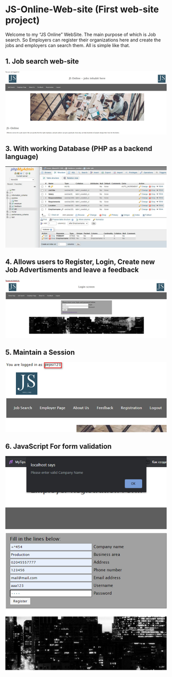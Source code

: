 # JS-Online-Web-site (First web-site project)

Welcome to my “JS Online” WebSite. The main purpose of which is Job search. So Employers can register their organizations here and create the jobs and employers can search them. All is simple like that. 

## 1. Job search web-site




![](ScrShotsForReadme/HomeScreen.jpg)


## 3. With working Database (PHP as a backend language)




![](ScrShotsForReadme/DB%20ScrShot.jpg)


## 4. Allows users to Register, Login, Create new Job Advertisments and leave a feedback




![](ScrShotsForReadme/LoginScreen.jpg)





## 5. Maintain a Session




![](ScrShotsForReadme/Session.jpg)





## 6. JavaScript For form validation






![](ScrShotsForReadme/ValidationForm.jpg)


